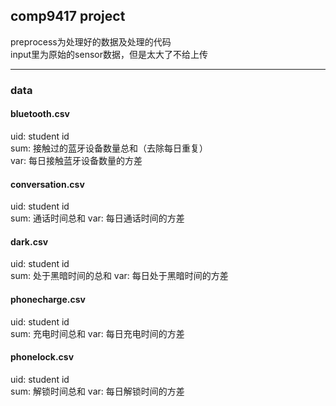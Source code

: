 ## comp9417 project
preprocess为处理好的数据及处理的代码  
input里为原始的sensor数据，但是太大了不给上传  
*** 
### data
#### bluetooth.csv  
uid: student id  
sum: 接触过的蓝牙设备数量总和（去除每日重复）  
var: 每日接触蓝牙设备数量的方差
#### conversation.csv
uid: student id  
sum: 通话时间总和 
var: 每日通话时间的方差
#### dark.csv
uid: student id  
sum: 处于黑暗时间的总和
var: 每日处于黑暗时间的方差
#### phonecharge.csv
uid: student id  
sum: 充电时间总和
var: 每日充电时间的方差
#### phonelock.csv
uid: student id  
sum: 解锁时间总和
var: 每日解锁时间的方差